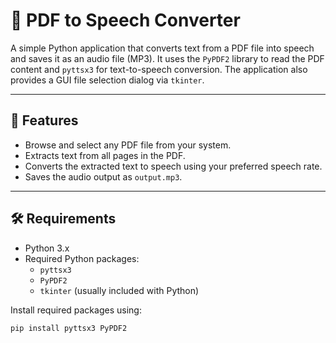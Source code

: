 # 📖 PDF to Speech Converter

A simple Python application that converts text from a PDF file into speech and saves it as an audio file (MP3). It uses the `PyPDF2` library to read the PDF content and `pyttsx3` for text-to-speech conversion. The application also provides a GUI file selection dialog via `tkinter`.

---

## 🚀 Features

- Browse and select any PDF file from your system.
- Extracts text from all pages in the PDF.
- Converts the extracted text to speech using your preferred speech rate.
- Saves the audio output as `output.mp3`.

---

## 🛠️ Requirements

- Python 3.x
- Required Python packages:
  - `pyttsx3`
  - `PyPDF2`
  - `tkinter` (usually included with Python)

Install required packages using:

```bash
pip install pyttsx3 PyPDF2
